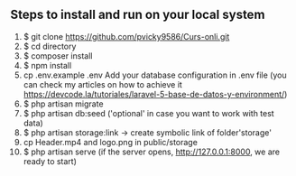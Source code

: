 ## Steps to install and run on your local system
1. $ git clone https://github.com/pvicky9586/Curs-onli.git
2. $ cd directory
3. $ composer install
4. $ npm install
5. cp .env.example .env Add your database configuration in .env file (you can check my articles on how to achieve it https://devcode.la/tutoriales/laravel-5-base-de-datos-y-environment/)
6. $ php artisan migrate 
7. $ php artisan db:seed ('optional' in case you want to work with test data)
8. $ php artisan storage:link -> create symbolic link of folder'storage' 
9. cp Header.mp4 and logo.png in public/storage  
10. $ php artisan serve (if the server opens, http://127.0.0.1:8000, we are ready to start)
